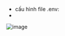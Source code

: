 - cấu hình file .env:
- 
 ![image](https://github.com/user-attachments/assets/d332329a-38ed-4076-b2a1-bf41f383d34a)

